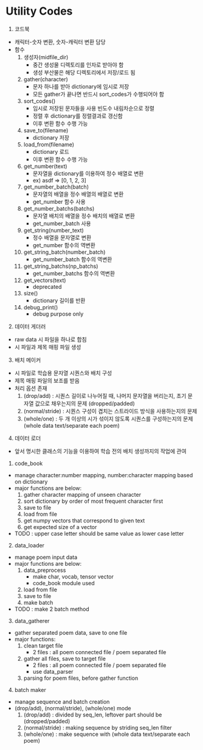 # Utility Codes

1. 코드북
- 캐릭터-숫자 변환, 숫자-캐릭터 변환 담당
- 함수
	1. 생성자(midfile_dir)
		- 중간 생성물 디렉토리를 인자로 받아야 함
		- 생성 부산물은 해당 디렉토리에서 저장/로드 됨
	2. gather(character)
		- 문자 하나를 받아 dictionary에 임시로 저장
		- 모든 gather가 끝나면 반드시 sort_codes가 수행되어야 함
	3. sort_codes()
		- 임시로 저장된 문자들을 사용 빈도수 내림차순으로 정렬
		- 정렬 후 dictionary를 정렬결과로 갱신함
		- 이후 변환 함수 수행 가능
	4. save_to(filename)
		- dictionary 저장
	5. load_from(filename)
		- dictionary 로드
		- 이후 변환 함수 수행 가능
	6. get_number(text)
		- 문자열을 dictionary를 이용하여 정수 배열로 변환
		- ex) asdf => [0, 1, 2, 3]
	7. get_number_batch(batch)
		- 문자열의 배열을 정수 배열의 배열로 변환
		- get_number 함수 사용
	8. get_number_batchs(batchs)
		- 문자열 배치의 배열을 정수 배치의 배열로 변환
		- get_number_batch 사용
	9. get_string(number_text)
		- 정수 배열을 문자열로 변환
		- get_number 함수의 역변환
	10. get_string_batch(number_batch)
		- get_number_batch 함수의 역변환
	11. get_string_batchs(np_batchs)
		- get_number_batchs 함수의 역변환
	12. get_vectors(text)
		- deprecated
	13. size()
		- dictionary 길이를 반환
	13. debug_print()
		- debug purpose only

2. 데이터 게더러
- raw data 시 파일을 하나로 합침
- 시 파일과 제목 매핑 파일 생성

3. 배치 메이커
- 시 파일로 학습용 문자열 시퀀스와 배치 구성
- 제목 매핑 파일의 보조를 받음
- 처리 옵션 존재
	1. (drop/add) : 시퀀스 길이로 나누어질 때, 나머지 문자열을 버리는지, 초기 문자열 값으로 채우는지의 문제 (dropped/padded)
	2. (normal/stride) : 시퀀스 구성이 겹치는 스트라이드 방식을 사용하는지의 문제
	3. (whole/one) : 두 개 이상의 시가 섞이지 않도록 시퀀스를 구성하는지의 문제 (whole data text/separate each poem)

4. 데이터 로더
- 앞서 명시한 클래스의 기능을 이용하여 학습 전의 배치 생성까지의 작업에 관여

1. code_book
- manage character:number mapping, number:character mapping based on dictionary
- major functions are below:
	1. gather character mapping of unseen character
	2. sort dictionary by order of most frequent character first
	2. save to file
	3. load from file
	4. get numpy vectors that correspond to given text
	5. get expected size of a vector
- TODO : upper case letter should be same value as lower case letter

2. data_loader
- manage poem input data
- major functions are below:
	1. data_preprocess
		- make char, vocab, tensor vector
		- code_book module used
	2. load from file
	3. save to file
	4. make batch
- TODO : make 2 batch method

3. data_gatherer
- gather separated poem data, save to one file
- major functions:
	1. clean target file
		- 2 files : all poem connected file / poem separated file
	2. gather all files, save to target file
		- 2 files : all poem connected file / poem separated file
		- use data_parser
	3. parsing for poem files, before gather function

4. batch maker
- manage sequence and batch creation
- (drop/add), (normal/stride), (whole/one) mode
	1. (drop/add) : divided by seq_len, leftover part should be (dropped/padded)
	2. (normal/stride) : making sequence by striding seq_len filter
	3. (whole/one) : make sequence with (whole data text/separate each poem)